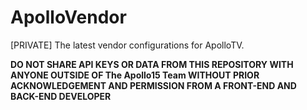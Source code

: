 # ApolloVendor
[PRIVATE] The latest vendor configurations for ApolloTV.

**DO NOT SHARE API KEYS OR DATA FROM THIS REPOSITORY WITH ANYONE OUTSIDE OF The Apollo15 Team WITHOUT PRIOR ACKNOWLEDGEMENT AND PERMISSION FROM A FRONT-END AND BACK-END DEVELOPER**

